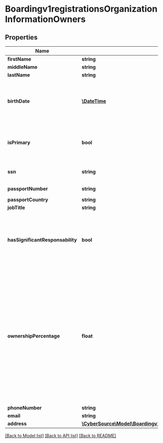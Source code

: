 # Boardingv1registrationsOrganizationInformationOwners

## Properties
Name | Type | Description | Notes
------------ | ------------- | ------------- | -------------
**firstName** | **string** |  | 
**middleName** | **string** |  | [optional] 
**lastName** | **string** |  | 
**birthDate** | [**\DateTime**](\DateTime.md) | &#x60;Format: YYYY-MM-DD&#x60; Example 2016-08-11 equals August 11, 2016 | 
**isPrimary** | **bool** | Determines whether the owner is the Primary owner of the organization | 
**ssn** | **string** | Social Security Number | [optional] 
**passportNumber** | **string** | Passport number | [optional] 
**passportCountry** | **string** |  | [optional] 
**jobTitle** | **string** |  | 
**hasSignificantResponsability** | **bool** | Determines whether owner has significant responsibility to control, manage or direct the company | 
**ownershipPercentage** | **float** | Determines the percentage of ownership this owner has. For the primary owner the percentage can be from 0-100; for other owners the percentage can be from 25-100 and the sum of ownership accross owners cannot exceed 100 | 
**phoneNumber** | **string** |  | 
**email** | **string** |  | 
**address** | [**\CyberSource\Model\Boardingv1registrationsOrganizationInformationBusinessInformationAddress**](Boardingv1registrationsOrganizationInformationBusinessInformationAddress.md) |  | 

[[Back to Model list]](../README.md#documentation-for-models) [[Back to API list]](../README.md#documentation-for-api-endpoints) [[Back to README]](../README.md)


